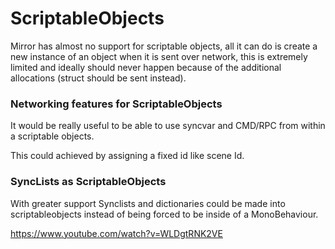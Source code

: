 # ScriptableObjects

Mirror has almost no support for scriptable objects, all it can do is create a new instance of an object when it is sent over network, this is extremely limited and ideally should never happen because of the additional allocations (struct should be sent instead).

### Networking features for ScriptableObjects 

It would be really useful to be able to use syncvar and CMD/RPC from within a scriptable objects. 

This could achieved by assigning a fixed id like scene Id.

### SyncLists as ScriptableObjects

With greater support Synclists and dictionaries could be made into scriptableobjects instead of being forced to be inside of a MonoBehaviour.


https://www.youtube.com/watch?v=WLDgtRNK2VE